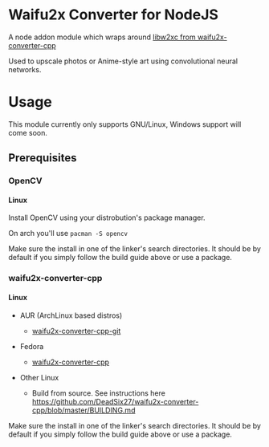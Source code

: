 # Waifu2x Converter for NodeJS

A node addon module which wraps around [libw2xc from waifu2x-converter-cpp](https://github.com/DeadSix27/waifu2x-converter-cpp)

Used to upscale photos or Anime-style art using convolutional neural networks.

# Usage

This module currently only supports GNU/Linux, Windows support will come soon.

## Prerequisites

### OpenCV

#### Linux

Install OpenCV using your distrobution's package manager.

On arch you'll use ```pacman -S opencv```

Make sure the install in one of the linker's search directories. It should be by default if you simply follow the build guide above or use a package.

### waifu2x-converter-cpp

#### Linux

- AUR (ArchLinux based distros)
    - [waifu2x-converter-cpp-git](https://aur.archlinux.org/packages/waifu2x-converter-cpp-git/)

- Fedora
    - [waifu2x-converter-cpp](https://apps.fedoraproject.org/packages/waifu2x-converter-cpp)

- Other Linux
    - Build from source. See instructions here https://github.com/DeadSix27/waifu2x-converter-cpp/blob/master/BUILDING.md

Make sure the install in one of the linker's search directories. It should be by default if you simply follow the build guide above or use a package.